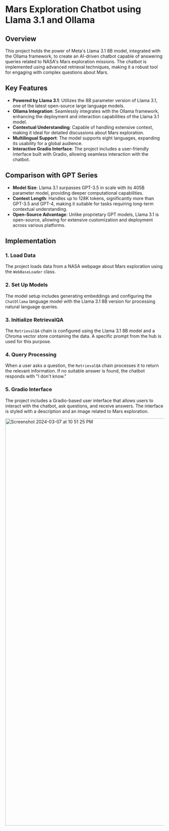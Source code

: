 # Mars Exploration Chatbot using Llama 3.1 and Ollama

## Overview

This project holds the power of Meta's Llama 3.1 8B model, integrated with the Ollama framework, to create an AI-driven chatbot capable of answering queries related to NASA's Mars exploration missions. 
The chatbot is implemented using advanced retrieval techniques, making it a robust tool for engaging with complex questions about Mars.

## Key Features

- **Powered by Llama 3.1**: Utilizes the 8B parameter version of Llama 3.1, one of the latest open-source large language models.
- **Ollama Integration**: Seamlessly integrates with the Ollama framework, enhancing the deployment and interaction capabilities of the Llama 3.1 model.
- **Contextual Understanding**: Capable of handling extensive context, making it ideal for detailed discussions about Mars exploration.
- **Multilingual Support**: The model supports eight languages, expanding its usability for a global audience.
- **Interactive Gradio Interface**: The project includes a user-friendly interface built with Gradio, allowing seamless interaction with the chatbot.

## Comparison with GPT Series

- **Model Size**: Llama 3.1 surpasses GPT-3.5 in scale with its 405B parameter model, providing deeper computational capabilities.
- **Context Length**: Handles up to 128K tokens, significantly more than GPT-3.5 and GPT-4, making it suitable for tasks requiring long-term contextual understanding.
- **Open-Source Advantage**: Unlike proprietary GPT models, Llama 3.1 is open-source, allowing for extensive customization and deployment across various platforms.



## Implementation


### 1. Load Data
The project loads data from a NASA webpage about Mars exploration using the `WebBaseLoader` class.

### 2. Set Up Models
The model setup includes generating embeddings and configuring the `ChatOllama` language model with the Llama 3.1 8B version for processing natural language queries.

### 3. Initialize RetrievalQA
The `RetrievalQA` chain is configured using the Llama 3.1 8B model and a Chroma vector store containing the data. A specific prompt from the hub is used for this purpose.

### 4. Query Processing
When a user asks a question, the `RetrievalQA` chain processes it to return the relevant information. If no suitable answer is found, the chatbot responds with "I don't know."

### 5. Gradio Interface
The project includes a Gradio-based user interface that allows users to interact with the chatbot, ask questions, and receive answers. The interface is styled with a description and an image related to Mars exploration.

<img width="1289" alt="Screenshot 2024-03-07 at 10 51 25 PM" src="https://github.com/riya-chougule/Llama-3.1-exploration/commit/8a5a9545b40c1feb0fb1da65cf1cfb54769fefc5#diff-8a96d00282d5b3219f43bf47cb78fb6507376c491c86426cdeeedb06a258bf69">

